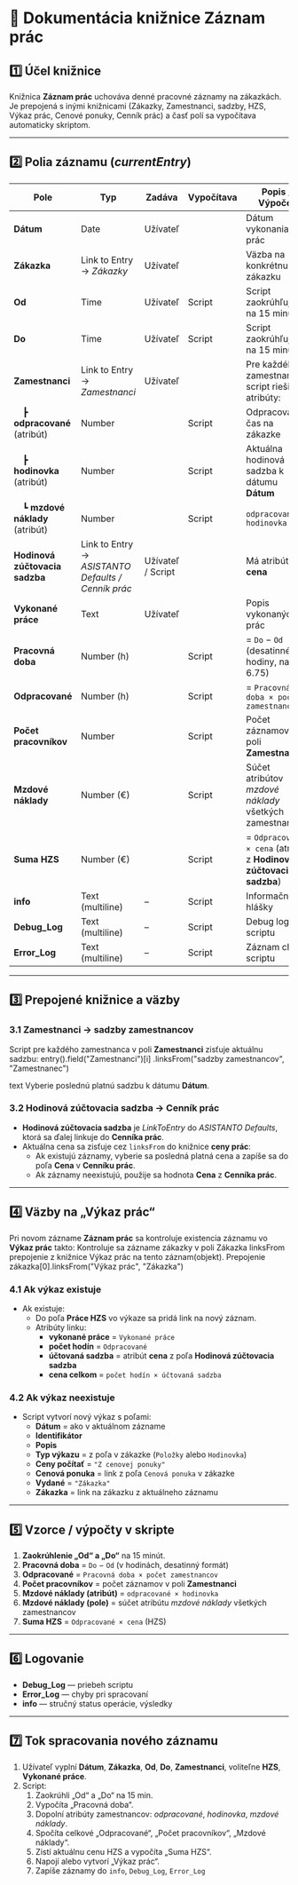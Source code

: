 # 📘 Dokumentácia knižnice **Záznam prác**

## 1️⃣ Účel knižnice
Knižnica **Záznam prác** uchováva denné pracovné záznamy na zákazkách.  
Je prepojená s inými knižnicami (Zákazky, Zamestnanci, sadzby, HZS, Výkaz prác, Cenové ponuky, Cenník prác) a časť polí sa vypočítava automaticky skriptom.

---

## 2️⃣ Polia záznamu (*currentEntry*)

| Pole | Typ | Zadáva | Vypočítava | Popis / Výpočet |
|------|-----|--------|------------|-----------------|
| **Dátum** | Date | Užívateľ |  | Dátum vykonania prác |
| **Zákazka** | Link to Entry → _Zákazky_ | Užívateľ |  | Väzba na konkrétnu zákazku |
| **Od** | Time | Užívateľ | Script | Script zaokrúhľuje na 15 minút |
| **Do** | Time | Užívateľ | Script | Script zaokrúhľuje na 15 minút |
| **Zamestnanci** | Link to Entry → _Zamestnanci_ | Užívateľ |  | Pre každého zamestnanca script rieši atribúty: |
|  ┣ **odpracované** (atribút) | Number |  | Script | Odpracovaný čas na zákazke |
|  ┣ **hodinovka** (atribút) | Number |  | Script | Aktuálna hodinová sadzba k dátumu **Dátum** |
|  ┗ **mzdové náklady** (atribút) | Number |  | Script | `odpracované × hodinovka` |
| **Hodinová zúčtovacia sadzba** | Link to Entry → _ASISTANTO Defaults / Cenník prác_ | Užívateľ / Script |  | Má atribút **cena** |
| **Vykonané práce** | Text | Užívateľ |  | Popis vykonaných prác |
| **Pracovná doba** | Number (h) |  | Script | = `Do` − `Od` (desatinné hodiny, napr. 6.75) |
| **Odpracované** | Number (h) |  | Script | = `Pracovná doba × počet zamestnancov` |
| **Počet pracovníkov** | Number |  | Script | Počet záznamov v poli **Zamestnanci** |
| **Mzdové náklady** | Number (€) |  | Script | Súčet atribútov *mzdové náklady* všetkých zamestnancov |
| **Suma HZS** | Number (€) |  | Script | = `Odpracované × cena` (atribút z **Hodinová zúčtovacia sadzba**) |
| **info** | Text (multiline) | – | Script | Informačné hlášky |
| **Debug_Log** | Text (multiline) | – | Script | Debug logy scriptu |
| **Error_Log** | Text (multiline) | – | Script | Záznam chýb scriptu |

---

## 3️⃣ Prepojené knižnice a väzby

### 3.1 Zamestnanci → sadzby zamestnancov
Script pre každého zamestnanca v poli **Zamestnanci** zisťuje aktuálnu sadzbu:
entry().field("Zamestnanci")[i]
.linksFrom("sadzby zamestnancov", "Zamestnanec")

text
Vyberie poslednú platnú sadzbu k dátumu **Dátum**.

### 3.2 Hodinová zúčtovacia sadzba → Cenník prác
- **Hodinová zúčtovacia sadzba** je *LinkToEntry* do _ASISTANTO Defaults_, ktorá sa ďalej linkuje do **Cenníka prác**.
- Aktuálna cena sa zisťuje cez `linksFrom` do knižnice **ceny prác**:
  - Ak existujú záznamy, vyberie sa posledná platná cena a zapíše sa do poľa **Cena** v **Cenníku prác**.
  - Ak záznamy neexistujú, použije sa hodnota **Cena** z **Cenníka prác**.

---

## 4️⃣ Väzby na „Výkaz prác“

Pri novom zázname **Záznam prác** sa kontroluje existencia záznamu vo **Výkaz prác** takto:
Kontroluje sa zázname zákazky v poli Zákazka linksFrom prepojenie z knižnice Výkaz prác na tento záznam(objekt). Prepojenie zákazka[0].linksFrom("Výkaz prác", "Zákazka")

### 4.1 Ak výkaz existuje
- Ak existuje:
  - Do poľa **Práce HZS** vo výkaze sa pridá link na nový záznam.
  - Atribúty linku:
    - **vykonané práce** = `Vykonané práce`
    - **počet hodín** = `Odpracované`
    - **účtovaná sadzba** = atribút **cena** z poľa **Hodinová zúčtovacia sadzba**
    - **cena celkom** = `počet hodín × účtovaná sadzba`

### 4.2 Ak výkaz neexistuje
- Script vytvorí nový výkaz s poľami:
  - **Dátum** = ako v aktuálnom zázname
  - **Identifikátor**
  - **Popis**
  - **Typ výkazu** = z poľa v zákazke (`Položky` alebo `Hodinovka`)
  - **Ceny počítať** = `"Z cenovej ponuky"`
  - **Cenová ponuka** = link z poľa `Cenová ponuka` v zákazke
  - **Vydané** = `"Zákazka"`
  - **Zákazka** = link na zákazku z aktuálneho záznamu

---

## 5️⃣ Vzorce / výpočty v skripte

1. **Zaokrúhlenie „Od“ a „Do“** na 15 minút.
2. **Pracovná doba** = `Do` − `Od` (v hodinách, desatinný formát)
3. **Odpracované** = `Pracovná doba × počet zamestnancov`
4. **Počet pracovníkov** = počet záznamov v poli **Zamestnanci**
5. **Mzdové náklady (atribút)** = `odpracované × hodinovka`
6. **Mzdové náklady (pole)** = súčet atribútu *mzdové náklady* všetkých zamestnancov
7. **Suma HZS** = `Odpracované × cena` (HZS)

---

## 6️⃣ Logovanie

- **Debug_Log** — priebeh scriptu
- **Error_Log** — chyby pri spracovaní
- **info** — stručný status operácie, výsledky

---

## 7️⃣ Tok spracovania nového záznamu

1. Užívateľ vyplní **Dátum**, **Zákazka**, **Od**, **Do**, **Zamestnanci**, voliteľne **HZS**, **Vykonané práce**.
2. Script:
    1. Zaokrúhli „Od“ a „Do“ na 15 min.
    2. Vypočíta „Pracovná doba“.
    3. Dopolní atribúty zamestnancov: *odpracované*, *hodinovka*, *mzdové náklady*.
    4. Spočíta celkové „Odpracované“, „Počet pracovníkov“, „Mzdové náklady“.
    5. Zistí aktuálnu cenu HZS a vypočíta „Suma HZS“.
    6. Napojí alebo vytvorí „Výkaz prác“.
    7. Zapíše záznamy do `info`, `Debug_Log`, `Error_Log`
    
